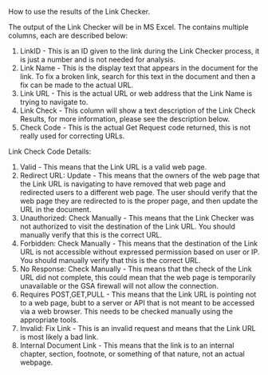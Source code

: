 How to use the results of the Link Checker.

The output of the Link Checker will be in MS Excel.  The contains multiple columns, each are described below:
1. LinkID - This is an ID given to the link during the Link Checker process, it is just a number and is not needed for analysis.
2. Link Name - This is the display text that appears in the document for the link.  To fix a broken link, search for this text in the document and then a fix can be made to the actual URL.
3. Link URL - This is the actual URL or web address that the Link Name is trying to navigate to.
4. Link Check - This column will show a text description of the Link Check Results, for more information, please see the description below.
5. Check Code - This is the actual Get Request code returned, this is not really used for correcting URLs.

Link Check Code Details:

1. Valid - This means that the Link URL is a valid web page.
2. Redirect URL: Update - This means that the owners of the web page that the Link URL is navigating to have removed that web page and redirected users to a different web page.  The user should verify that the web page they are redirected to is the proper page, and then update the URL in the document.
3. Unauthorized: Check Manually - This means that the Link Checker was not authorized to visit the destination of the Link URL.  You should manually verify that this is the correct URL.
4. Forbidden: Check Manually - This means that the destination of the Link URL is not accessible without expressed permission based on user or IP.  You should manually verify that this is the correct URL.
5. No Response: Check Manually - This means that the check of the Link URL did not complete, this could mean that the web page is temporarily unavailable or the GSA firewall will not allow the connection.
6. Requires POST,GET,PULL - This means that the Link URL is pointing not to a web page, bubt to a server or API that is not meant to be accessed via a web browser.  This needs to be checked manually using the appropriate tools.
7. Invalid: Fix Link - This is an invalid request and means that the Link URL is most likely a bad link.
8. Internal Document Link - This means that the link is to an internal chapter, section, footnote, or something of that nature, not an actual webpage.